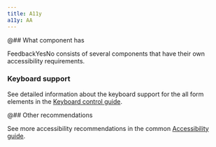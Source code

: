 ```yaml
---
title: A11y
a11y: AA
---
```


@## What component has

FeedbackYesNo consists of several components that have their own accessibility requirements.

### Keyboard support

See detailed information about the keyboard support for the all form elements in the [Keyboard control guide](/core-principles/a11y/a11y-keyboard/).

@## Other recommendations

See more accessibility recommendations in the common [Accessibility guide](/core-principles/a11y/).
